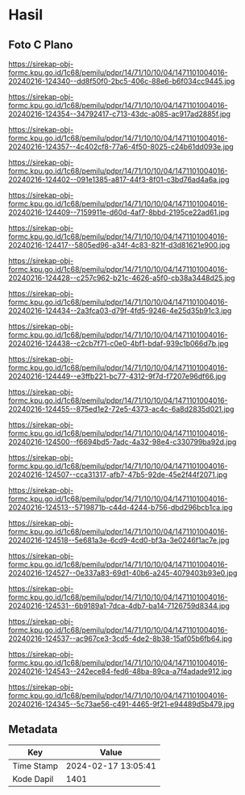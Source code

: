 # Hasil

## Foto C Plano

https://sirekap-obj-formc.kpu.go.id/1c68/pemilu/pdpr/14/71/10/10/04/1471101004016-20240216-124340--dd8f50f0-2bc5-406c-88e6-b6f034cc9445.jpg

https://sirekap-obj-formc.kpu.go.id/1c68/pemilu/pdpr/14/71/10/10/04/1471101004016-20240216-124354--34792417-c713-43dc-a085-ac917ad2885f.jpg

https://sirekap-obj-formc.kpu.go.id/1c68/pemilu/pdpr/14/71/10/10/04/1471101004016-20240216-124357--4c402cf8-77a6-4f50-8025-c24b61dd093e.jpg

https://sirekap-obj-formc.kpu.go.id/1c68/pemilu/pdpr/14/71/10/10/04/1471101004016-20240216-124402--091e1385-a817-44f3-8f01-c3bd76ad4a6a.jpg

https://sirekap-obj-formc.kpu.go.id/1c68/pemilu/pdpr/14/71/10/10/04/1471101004016-20240216-124409--7159911e-d60d-4af7-8bbd-2195ce22ad61.jpg

https://sirekap-obj-formc.kpu.go.id/1c68/pemilu/pdpr/14/71/10/10/04/1471101004016-20240216-124417--5805ed96-a34f-4c83-821f-d3d81621e900.jpg

https://sirekap-obj-formc.kpu.go.id/1c68/pemilu/pdpr/14/71/10/10/04/1471101004016-20240216-124428--c257c962-b21c-4626-a5f0-cb38a3448d25.jpg

https://sirekap-obj-formc.kpu.go.id/1c68/pemilu/pdpr/14/71/10/10/04/1471101004016-20240216-124434--2a3fca03-d79f-4fd5-9246-4e25d35b91c3.jpg

https://sirekap-obj-formc.kpu.go.id/1c68/pemilu/pdpr/14/71/10/10/04/1471101004016-20240216-124438--c2cb7f71-c0e0-4bf1-bdaf-939c1b066d7b.jpg

https://sirekap-obj-formc.kpu.go.id/1c68/pemilu/pdpr/14/71/10/10/04/1471101004016-20240216-124449--e3ffb221-bc77-4312-9f7d-f7207e96df66.jpg

https://sirekap-obj-formc.kpu.go.id/1c68/pemilu/pdpr/14/71/10/10/04/1471101004016-20240216-124455--875ed1e2-72e5-4373-ac4c-6a8d2835d021.jpg

https://sirekap-obj-formc.kpu.go.id/1c68/pemilu/pdpr/14/71/10/10/04/1471101004016-20240216-124500--f6694bd5-7adc-4a32-98e4-c330799ba92d.jpg

https://sirekap-obj-formc.kpu.go.id/1c68/pemilu/pdpr/14/71/10/10/04/1471101004016-20240216-124507--cca31317-afb7-47b5-92de-45e2f44f2071.jpg

https://sirekap-obj-formc.kpu.go.id/1c68/pemilu/pdpr/14/71/10/10/04/1471101004016-20240216-124513--5719871b-c44d-4244-b756-dbd296bcb1ca.jpg

https://sirekap-obj-formc.kpu.go.id/1c68/pemilu/pdpr/14/71/10/10/04/1471101004016-20240216-124518--5e681a3e-6cd9-4cd0-bf3a-3e0246f1ac7e.jpg

https://sirekap-obj-formc.kpu.go.id/1c68/pemilu/pdpr/14/71/10/10/04/1471101004016-20240216-124527--0e337a83-69d1-40b6-a245-4079403b93e0.jpg

https://sirekap-obj-formc.kpu.go.id/1c68/pemilu/pdpr/14/71/10/10/04/1471101004016-20240216-124531--6b9189a1-7dca-4db7-ba14-7126759d8344.jpg

https://sirekap-obj-formc.kpu.go.id/1c68/pemilu/pdpr/14/71/10/10/04/1471101004016-20240216-124537--ac967ce3-3cd5-4de2-8b38-15af05b6fb64.jpg

https://sirekap-obj-formc.kpu.go.id/1c68/pemilu/pdpr/14/71/10/10/04/1471101004016-20240216-124543--242ece84-fed6-48ba-89ca-a7f4adade912.jpg

https://sirekap-obj-formc.kpu.go.id/1c68/pemilu/pdpr/14/71/10/10/04/1471101004016-20240216-124345--5c73ae56-c491-4465-9f21-e94489d5b479.jpg


## Metadata

| Key        | Value               |
| ---------- | ------------------- |
| Time Stamp | 2024-02-17 13:05:41 |
| Kode Dapil | 1401                |



